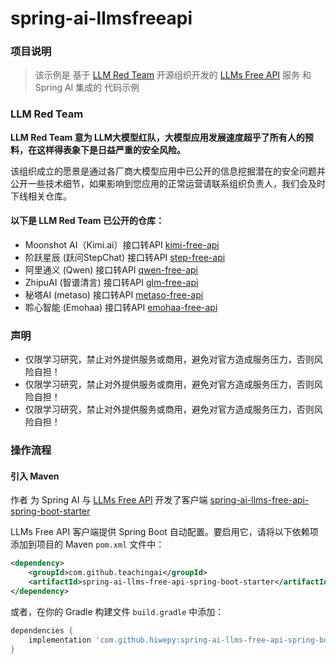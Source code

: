 # spring-ai-llmsfreeapi

### 项目说明

> 该示例是 基于 [LLM Red Team](https://github.com/LLM-Red-Team) 开源组织开发的 [LLMs Free API](https://github.com/orgs/LLM-Red-Team/repositories?q=free-api) 服务 和 Spring AI 集成的 代码示例

### LLM Red Team

**LLM Red Team 意为 LLM大模型红队，大模型应用发展速度超乎了所有人的预料，在这样得表象下是日益严重的安全风险。**

该组织成立的愿景是通过各厂商大模型应用中已公开的信息挖掘潜在的安全问题并公开一些技术细节，如果影响到您应用的正常运营请联系组织负责人，我们会及时下线相关仓库。

#### 以下是 LLM Red Team 已公开的仓库：

- Moonshot AI（Kimi.ai）接口转API [kimi-free-api](https://github.com/LLM-Red-Team/kimi-free-api)
- 阶跃星辰 (跃问StepChat) 接口转API [step-free-api](https://github.com/LLM-Red-Team/step-free-api)
- 阿里通义 (Qwen) 接口转API [qwen-free-api](https://github.com/LLM-Red-Team/qwen-free-api)
- ZhipuAI (智谱清言) 接口转API [glm-free-api](https://github.com/LLM-Red-Team/glm-free-api)
- 秘塔AI (metaso) 接口转API [metaso-free-api](https://github.com/LLM-Red-Team/metaso-free-api)
- 聆心智能 (Emohaa) 接口转API [emohaa-free-api](https://github.com/LLM-Red-Team/emohaa-free-api)

### 声明

- 仅限学习研究，禁止对外提供服务或商用，避免对官方造成服务压力，否则风险自担！
- 仅限学习研究，禁止对外提供服务或商用，避免对官方造成服务压力，否则风险自担！
- 仅限学习研究，禁止对外提供服务或商用，避免对官方造成服务压力，否则风险自担！

### 操作流程

#### 引入 Maven

作者 为 Spring AI 与 [LLMs Free API](https://github.com/orgs/LLM-Red-Team/repositories?q=free-api) 开发了客户端 [spring-ai-llms-free-api-spring-boot-starter](https://github.com/hiwepy/spring-ai-llms-free-api-spring-boot-starter)

LLMs Free API 客户端提供 Spring Boot 自动配置。要启用它，请将以下依赖项添加到项目的 Maven `pom.xml` 文件中：

```xml
<dependency>
    <groupId>com.github.teachingai</groupId>
    <artifactId>spring-ai-llms-free-api-spring-boot-starter</artifactId>
</dependency>
```

或者，在你的 Gradle 构建文件 `build.gradle` 中添加：

```groovy
dependencies {
    implementation 'com.github.hiwepy:spring-ai-llms-free-api-spring-boot-starter'
}
```
